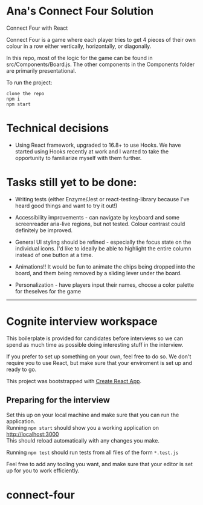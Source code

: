 # Ana's Connect Four Solution #

Connect Four with React

Connect Four is a game where each player tries to get 4 pieces of their own colour in a row either vertically, horizontally, or diagonally.

In this repo, most of the logic for the game can be found in src/Components/Board.js. The other components in the Components folder are primarily presentational.

To run the project:

```
clone the repo
npm i
npm start
```

# Technical decisions #
- Using React framework, upgraded to 16.8+ to use Hooks. We have started using Hooks recently at work and I wanted to take the opportunity to familiarize myself with them further.

# Tasks still yet to be done: #
- Writing tests (either Enzyme/Jest or react-testing-library because I've heard good things and want to try it out!)

- Accessibility improvements - can navigate by keyboard and some screenreader aria-live regions, but not tested. Colour contrast could definitely be improved.

- General UI styling should be refined - especially the focus state on the individual icons. I'd like to ideally be able to highlight the entire column instead of one button at a time.

- Animations!! It would be fun to animate the chips being dropped into the board, and them being removed by a sliding lever under the board.

- Personalization - have players input their names, choose a color palette for theselves for the game

-----------------------------------------------------------------------------------------------------------------------

# Cognite interview workspace

This boilerplate is provided for candidates before interviews so we can spend as much time as possible doing interesting stuff in the interview.

If you prefer to set up something on your own, feel free to do so.
We don't require you to use React, but make sure that your enviroment is set up and ready to go.

This project was bootstrapped with [Create React App](https://github.com/facebookincubator/create-react-app).

## Preparing for the interview

Set this up on your local machine and make sure that you can run the application.  
Running `npm start` should show you a working application on [http://localhost:3000](http://localhost:3000)  
This should reload automatically with any changes you make.

Running `npm test` should run tests from all files of the form `*.test.js`

Feel free to add any tooling you want, and make sure that your editor is set up for you to work efficiently.
# connect-four
